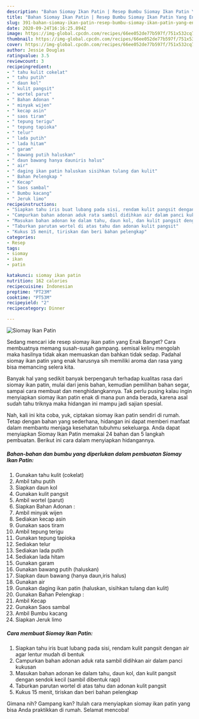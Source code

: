 ```yaml
---
description: "Bahan Siomay Ikan Patin | Resep Bumbu Siomay Ikan Patin Yang Enak Dan Mudah"
title: "Bahan Siomay Ikan Patin | Resep Bumbu Siomay Ikan Patin Yang Enak Dan Mudah"
slug: 391-bahan-siomay-ikan-patin-resep-bumbu-siomay-ikan-patin-yang-enak-dan-mudah
date: 2020-09-24T16:16:25.894Z
image: https://img-global.cpcdn.com/recipes/66ee052de77b597f/751x532cq70/siomay-ikan-patin-foto-resep-utama.jpg
thumbnail: https://img-global.cpcdn.com/recipes/66ee052de77b597f/751x532cq70/siomay-ikan-patin-foto-resep-utama.jpg
cover: https://img-global.cpcdn.com/recipes/66ee052de77b597f/751x532cq70/siomay-ikan-patin-foto-resep-utama.jpg
author: Jessie Douglas
ratingvalue: 3.5
reviewcount: 3
recipeingredient:
- " tahu kulit cokelat"
- " tahu putih"
- " daun kol"
- " kulit pangsit"
- " wortel parut"
- " Bahan Adonan "
- " minyak wijen"
- " kecap asin"
- " saos tiram"
- " tepung terigu"
- " tepung tapioka"
- " telur"
- " lada putih"
- " lada hitam"
- " garam"
- " bawang putih haluskan"
- " daun bawang hanya dauniris halus"
- " air"
- " daging ikan patin haluskan sisihkan tulang dan kulit"
- " Bahan Pelengkap "
- " Kecap"
- " Saos sambal"
- " Bumbu kacang"
- " Jeruk limo"
recipeinstructions:
- "Siapkan tahu iris buat lubang pada sisi, rendam kulit pangsit dengan air agar lentur mudah di bentuk"
- "Campurkan bahan adonan aduk rata sambil didihkan air dalam panci kukusan"
- "Masukan bahan adonan ke dalam tahu, daun kol, dan kulit pangsit dengan sendok kecil (sambil dibentuk rapi)"
- "Taburkan parutan wortel di atas tahu dan adonan kulit pangsit"
- "Kukus 15 menit, tiriskan dan beri bahan pelengkap"
categories:
- Resep
tags:
- siomay
- ikan
- patin

katakunci: siomay ikan patin 
nutrition: 162 calories
recipecuisine: Indonesian
preptime: "PT23M"
cooktime: "PT53M"
recipeyield: "2"
recipecategory: Dinner

---
```



![Siomay Ikan Patin](https://img-global.cpcdn.com/recipes/66ee052de77b597f/751x532cq70/siomay-ikan-patin-foto-resep-utama.jpg)

Sedang mencari ide resep siomay ikan patin yang Enak Banget? Cara membuatnya memang susah-susah gampang. semisal keliru mengolah maka hasilnya tidak akan memuaskan dan bahkan tidak sedap. Padahal siomay ikan patin yang enak harusnya sih memiliki aroma dan rasa yang bisa memancing selera kita.

Banyak hal yang sedikit banyak berpengaruh terhadap kualitas rasa dari siomay ikan patin, mulai dari jenis bahan, kemudian pemilihan bahan segar, sampai cara membuat dan menghidangkannya. Tak perlu pusing kalau ingin menyiapkan siomay ikan patin enak di mana pun anda berada, karena asal sudah tahu triknya maka hidangan ini mampu jadi sajian spesial.




Nah, kali ini kita coba, yuk, ciptakan siomay ikan patin sendiri di rumah. Tetap dengan bahan yang sederhana, hidangan ini dapat memberi manfaat dalam membantu menjaga kesehatan tubuhmu sekeluarga. Anda dapat menyiapkan Siomay Ikan Patin memakai 24 bahan dan 5 langkah pembuatan. Berikut ini cara dalam menyiapkan hidangannya.

<!--inarticleads1-->

##### Bahan-bahan dan bumbu yang diperlukan dalam pembuatan Siomay Ikan Patin:

1. Gunakan  tahu kulit (cokelat)
1. Ambil  tahu putih
1. Siapkan  daun kol
1. Gunakan  kulit pangsit
1. Ambil  wortel (parut)
1. Siapkan  Bahan Adonan :
1. Ambil  minyak wijen
1. Sediakan  kecap asin
1. Gunakan  saos tiram
1. Ambil  tepung terigu
1. Gunakan  tepung tapioka
1. Sediakan  telur
1. Sediakan  lada putih
1. Sediakan  lada hitam
1. Gunakan  garam
1. Gunakan  bawang putih (haluskan)
1. Siapkan  daun bawang (hanya daun,iris halus)
1. Gunakan  air
1. Gunakan  daging ikan patin (haluskan, sisihkan tulang dan kulit)
1. Gunakan  Bahan Pelengkap :
1. Ambil  Kecap
1. Gunakan  Saos sambal
1. Ambil  Bumbu kacang
1. Siapkan  Jeruk limo




<!--inarticleads2-->

##### Cara membuat Siomay Ikan Patin:

1. Siapkan tahu iris buat lubang pada sisi, rendam kulit pangsit dengan air agar lentur mudah di bentuk
1. Campurkan bahan adonan aduk rata sambil didihkan air dalam panci kukusan
1. Masukan bahan adonan ke dalam tahu, daun kol, dan kulit pangsit dengan sendok kecil (sambil dibentuk rapi)
1. Taburkan parutan wortel di atas tahu dan adonan kulit pangsit
1. Kukus 15 menit, tiriskan dan beri bahan pelengkap




Gimana nih? Gampang kan? Itulah cara menyiapkan siomay ikan patin yang bisa Anda praktikkan di rumah. Selamat mencoba!
